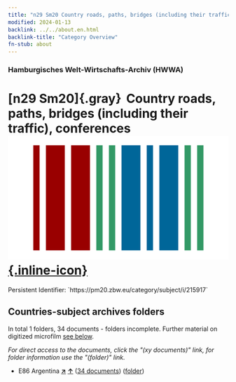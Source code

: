 ```yaml
---
title: "n29 Sm20 Country roads, paths, bridges (including their traffic), conferences"
modified: 2024-01-13
backlink: ../../about.en.html
backlink-title: "Category Overview"
fn-stub: about
---
```


### Hamburgisches Welt-Wirtschafts-Archiv (HWWA)

# [n29 Sm20]{.gray}&#8201; Country roads, paths, bridges (including their traffic), conferences &#160; [![Wikidata](/images/Wikidata-logo.svg "Wikidata"){.inline-icon}](http://www.wikidata.org/entity/Q104711108)

<div class="hint">Persistent Identifier: `https://pm20.zbw.eu/category/subject/i/215917`</div>







## Countries-subject archives folders







In total 1 folders, 34 documents - folders incomplete. Further material on digitized microfilm [see below](#filmsections).

_For direct access to the documents, click the "(xy documents)" link, for folder information use the "(folder)" link._


- E86 Argentina [**&nearr;**](../../../geo/i/141692/about.en.html "Argentina (all folders)") [**&uarr;**](../../../geo/about.en.html#E86 "Country category system") (<a href="https://pm20.zbw.eu/iiifview/folder/sh/141692,215917" title="about: Argentina : Country roads, paths, bridges (including their traffic), conferences" target="_blank">34 documents</a>) ([folder](../../../../folder/sh/1416xx/141692/2159xx/215917/about.en.html))



<a id="filmsections" />













